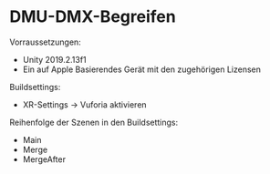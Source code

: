# DMU-DMX-Begreifen

Vorraussetzungen:
- Unity 2019.2.13f1
- Ein auf Apple Basierendes Gerät mit den zugehörigen Lizensen

Buildsettings:
- XR-Settings -> Vuforia aktivieren

Reihenfolge der Szenen in den Buildsettings:
- Main
- Merge
- MergeAfter
